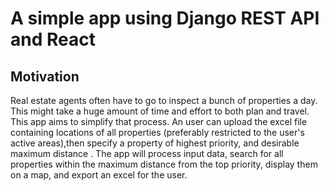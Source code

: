 # A simple app using Django REST API and React
## Motivation
Real estate agents often have to go to inspect a bunch of properties a day. This might take a huge amount of time and effort to both plan and travel. This app aims to simplify that process. An user can upload the excel file containing locations of all properties (preferably restricted to the user's active areas),then specify a property of highest priority, and desirable maximum distance . The app will process input data, search for all properties within the maximum distance from the top priority, display them on a map, and export an excel for the user.
 